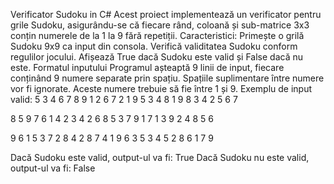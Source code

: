   Verificator Sudoku in C#
Acest proiect implementează un verificator pentru grile Sudoku, asigurându-se că fiecare rând, coloană și sub-matrice 3x3 conțin numerele de la 1 la 9 fără repetiții.
  Caracteristici:
Primește o grilă Sudoku 9x9 ca input din consola.
Verifică validitatea Sudoku conform regulilor jocului.
Afișează True dacă Sudoku este valid și False dacă nu este.
  Formatul inputului
Programul așteaptă 9 linii de input, fiecare conținând 9 numere separate prin spațiu. Spațiile suplimentare între numere vor fi ignorate. Aceste numere trebuie să fie între 1 și 9.
Exemplu de input valid:
5 3 4   6 7 8   9 1 2
6 7 2   1 9 5   3 4 8
1 9 8   3 4 2   5 6 7

8 5 9   7 6 1   4 2 3
4 2 6   8 5 3   7 9 1
7 1 3   9 2 4   8 5 6

9 6 1   5 3 7   2 8 4
2 8 7   4 1 9   6 3 5
3 4 5   2 8 6   1 7 9

Dacă Sudoku este valid, output-ul va fi:
True
Dacă Sudoku nu este valid, output-ul va fi:
False
